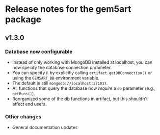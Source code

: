 # Release notes for the gem5art package

## v1.3.0

### Database now configurable

- Instead of only working with MongoDB installed at localhost, you can now specify the database connection parameter.
- You can specify it by explicitly calling `artifact.getDBConnection()` or using the `GEM5ART_DB` environment variable.
- The default is still `mongodb://localhost:271017`.
- All functions that query the database now *require* a `db` parameter (e.g., `getRuns()`).
- Reorganized some of the db functions in artifact, but this shouldn't affect end users.

### Other changes

- General documentation updates
